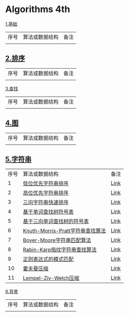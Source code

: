 
# Algorithms 4th #

[1.基础](src/main/java/com/lun/algorithms4th/c1/fundamental)

<table>

<tr>
<td>序号</td>
<td>算法或数据结构</td>
<td>备注</td>
</tr>

<tr>
<td></td>
<td><a href=""></a></td>
<td></td>
</tr>

</table>

## [2.排序](src/main/java/com/lun/algorithms4th/c2/sorting) ##

<table>

<tr>
<td>序号</td>
<td>算法或数据结构</td>
<td>备注</td>
</tr>

<tr>
<td></td>
<td><a href=""></a></td>
<td></td>
</tr>

</table>

[3.查找](src/main/java/com/lun/algorithms4th/c3/searching)

<table>

<tr>
<td>序号</td>
<td>算法或数据结构</td>
<td>备注</td>
</tr>

<tr>
<td></td>
<td><a href=""></a></td>
<td></td>
</tr>

</table>

## [4.图](src/main/java/com/lun/algorithms4th/c4/graph) ##

<table>

<tr>
<td>序号</td>
<td>算法或数据结构</td>
<td>备注</td>
</tr>

<tr>
<td></td>
<td><a href=""></a></td>
<td></td>
</tr>

</table>

## [5.字符串](src/main/java/com/lun/algorithms4th/c5/string) ##



<table>

<tr>
<td>序号</td>
<td>算法或数据结构</td>
<td>备注</td>
</tr>

<tr>
<td>1</td>
<td><a href="src/main/java/com/lun/algorithms4th/c5/string/LSD.java">低位优先字符串排序</a></td>
<td><a href="src/main/java/com/lun/algorithms4th/c5/string#低位优先的字符串排序">Link</a></td>
</tr>

<tr>
<td>2</td>
<td><a href="src/main/java/com/lun/algorithms4th/c5/string/MSD.java">高位优先字符串排序</a></td>
<td><a href="src/main/java/com/lun/algorithms4th/c5/string#高位优先的字符串排序">Link</a></td>
</tr>

<tr>
<td>3</td>
<td><a href="src/main/java/com/lun/algorithms4th/c5/string/Quick3string.java">三向字符串快速排序</a></td>
<td><a href="src/main/java/com/lun/algorithms4th/c5/string#三向字符串快速排序">Link</a></td>
</tr>

<tr>
<td>4</td>
<td><a href="src/main/java/com/lun/algorithms4th/c5/string/TrieST.java">基于单词查找树符号表</a></td>
<td><a href="src/main/java/com/lun/algorithms4th/c5/string#单词查找树-1">Link</a></td>
</tr>

<tr>
<td>5</td>
<td><a href="src/main/java/com/lun/algorithms4th/c5/string/TST.java">基于三向单词查找树的符号表</a></td>
<td><a href="src/main/java/com/lun/algorithms4th/c5/string#三向单词查找树">Link</a></td>
</tr>

<tr>
<td>6</td>
<td><a href="src/main/java/com/lun/algorithms4th/c5/string/KMP.java">Knuth-Morris-Pratt字符串查找算法</a></td>
<td><a href="src/main/java/com/lun/algorithms4th/c5/string#knuth-morris-pratt子字符串查找算法">Link</a></td>
</tr>

<tr>
<td>7</td>
<td><a href="src/main/java/com/lun/algorithms4th/c5/string/BoyerMoore.java">Boyer-Moore字符串匹配算法</a></td>
<td><a href="src/main/java/com/lun/algorithms4th/c5/string#boyer-moore-字符串查找算法">Link</a></td>
</tr>

<tr>
<td>8</td>
<td><a href="src/main/java/com/lun/algorithms4th/c5/string/RabinKarp.java">Rabin-Karp指纹字符串查找算法</a></td>
<td><a href="src/main/java/com/lun/algorithms4th/c5/string#rabin-karp指纹字符串查找算法">Link</a></td>
</tr>

<tr>
<td>9</td>
<td><a href="src/main/java/com/lun/algorithms4th/c5/string/NFA.java">正则表达式的模式匹配</a></td>
<td><a href="src/main/java/com/lun/algorithms4th/c5/string#正则表达式">Link</a></td>
</tr>

<tr>
<td>10</td>
<td><a href="src/main/java/com/lun/algorithms4th/c5/string/Huffman.java">霍夫曼压缩</a></td>
<td><a href="src/main/java/com/lun/algorithms4th/c5/string#霍夫曼压缩">Link</a></td>
</tr>

<tr>
<td>11</td>
<td><a href="src/main/java/com/lun/algorithms4th/c5/string/LZW.java">Lempel-Ziv-Welch压缩</a></td>
<td><a href="src/main/java/com/lun/algorithms4th/c5/string#lzw压缩算法">Link</a></td>
</tr>

</table>


[6.背景](src/main/java/com/lun/algorithms4th/c6/context)

<table>

<tr>
<td>序号</td>
<td>算法或数据结构</td>
<td>备注</td>
</tr>

<tr>
<td></td>
<td><a href=""></a></td>
<td></td>
</tr>

</table>
